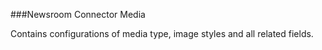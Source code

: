 ###Newsroom Connector Media

Contains configurations of media type, image styles and all related fields.
